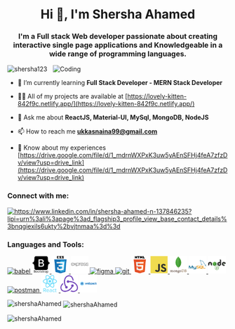 <h1 align="center">Hi 👋, I'm Shersha Ahamed</h1>
<h3 align="center">I'm a Full stack Web developer passionate about creating interactive single page applications and Knowledgeable in a wide range of programming languages.</h3>
<img align="right" alt="Coding" width="400" src="https://encrypted-tbn0.gstatic.com/images?q=tbn:ANd9GcRRCgqE_hUBnFrHvPhkEG3EtBFHtsk3VNskRA&usqp=CAU">

<p align="left"> <img src="https://komarev.com/ghpvc/?username=shersha123&label=Profile%20views&color=0e75b6&style=flat" alt="shersha123" /> </p>

- 🌱 I’m currently learning **Full Stack Developer - MERN Stack Developer**

- 👨‍💻 All of my projects are available at [https://lovely-kitten-842f9c.netlify.app/](https://lovely-kitten-842f9c.netlify.app/)

- 💬 Ask me about **ReactJS, Material-UI, MySql, MongoDB, NodeJS**

- 📫 How to reach me **ukkasnaina99@gmail.com**

- 📄 Know about my experiences [https://drive.google.com/file/d/1_mdrnWXPxK3uw5yAEnSFHj4feA7zfzDv/view?usp=drive_link](https://drive.google.com/file/d/1_mdrnWXPxK3uw5yAEnSFHj4feA7zfzDv/view?usp=drive_link)

<h3 align="left">Connect with me:</h3>
<p align="left">
<a href="https://linkedin.com/in/https://www.linkedin.com/in/shersha-ahamed-n-137846235?lipi=urn%3ali%3apage%3ad_flagship3_profile_view_base_contact_details%3bnqgiexils6ukty%2bvjtnmaa%3d%3d" target="blank"><img align="center" src="https://raw.githubusercontent.com/rahuldkjain/github-profile-readme-generator/master/src/images/icons/Social/linked-in-alt.svg" alt="https://www.linkedin.com/in/shersha-ahamed-n-137846235?lipi=urn%3ali%3apage%3ad_flagship3_profile_view_base_contact_details%3bnqgiexils6ukty%2bvjtnmaa%3d%3d" height="30" width="40" /></a>
</p>

<h3 align="left">Languages and Tools:</h3>
<p align="left"> <a href="https://babeljs.io/" target="_blank" rel="noreferrer"> <img src="https://www.vectorlogo.zone/logos/babeljs/babeljs-icon.svg" alt="babel" width="40" height="40"/> </a> <a href="https://getbootstrap.com" target="_blank" rel="noreferrer"> <img src="https://raw.githubusercontent.com/devicons/devicon/master/icons/bootstrap/bootstrap-plain-wordmark.svg" alt="bootstrap" width="40" height="40"/> </a> <a href="https://www.w3schools.com/css/" target="_blank" rel="noreferrer"> <img src="https://raw.githubusercontent.com/devicons/devicon/master/icons/css3/css3-original-wordmark.svg" alt="css3" width="40" height="40"/> </a> <a href="https://expressjs.com" target="_blank" rel="noreferrer"> <img src="https://raw.githubusercontent.com/devicons/devicon/master/icons/express/express-original-wordmark.svg" alt="express" width="40" height="40"/> </a> <a href="https://www.figma.com/" target="_blank" rel="noreferrer"> <img src="https://www.vectorlogo.zone/logos/figma/figma-icon.svg" alt="figma" width="40" height="40"/> </a> <a href="https://git-scm.com/" target="_blank" rel="noreferrer"> <img src="https://www.vectorlogo.zone/logos/git-scm/git-scm-icon.svg" alt="git" width="40" height="40"/> </a> <a href="https://www.w3.org/html/" target="_blank" rel="noreferrer"> <img src="https://raw.githubusercontent.com/devicons/devicon/master/icons/html5/html5-original-wordmark.svg" alt="html5" width="40" height="40"/> </a> <a href="https://developer.mozilla.org/en-US/docs/Web/JavaScript" target="_blank" rel="noreferrer"> <img src="https://raw.githubusercontent.com/devicons/devicon/master/icons/javascript/javascript-original.svg" alt="javascript" width="40" height="40"/> </a> <a href="https://www.mongodb.com/" target="_blank" rel="noreferrer"> <img src="https://raw.githubusercontent.com/devicons/devicon/master/icons/mongodb/mongodb-original-wordmark.svg" alt="mongodb" width="40" height="40"/> </a> <a href="https://www.mysql.com/" target="_blank" rel="noreferrer"> <img src="https://raw.githubusercontent.com/devicons/devicon/master/icons/mysql/mysql-original-wordmark.svg" alt="mysql" width="40" height="40"/> </a> <a href="https://nodejs.org" target="_blank" rel="noreferrer"> <img src="https://raw.githubusercontent.com/devicons/devicon/master/icons/nodejs/nodejs-original-wordmark.svg" alt="nodejs" width="40" height="40"/> </a> <a href="https://postman.com" target="_blank" rel="noreferrer"> <img src="https://www.vectorlogo.zone/logos/getpostman/getpostman-icon.svg" alt="postman" width="40" height="40"/> </a> <a href="https://reactjs.org/" target="_blank" rel="noreferrer"> <img src="https://raw.githubusercontent.com/devicons/devicon/master/icons/react/react-original-wordmark.svg" alt="react" width="40" height="40"/> </a> <a href="https://redux.js.org" target="_blank" rel="noreferrer"> <img src="https://raw.githubusercontent.com/devicons/devicon/master/icons/redux/redux-original.svg" alt="redux" width="40" height="40"/> </a> <a href="https://webpack.js.org" target="_blank" rel="noreferrer"> <img src="https://raw.githubusercontent.com/devicons/devicon/d00d0969292a6569d45b06d3f350f463a0107b0d/icons/webpack/webpack-original-wordmark.svg" alt="webpack" width="40" height="40"/> </a> </p>

<p><img align="left" src="https://github-readme-stats.vercel.app/api/top-langs?username=shershaAhamed&show_icons=true&locale=en&layout=compact" alt="shershaAhamed" /></p>

<p>&nbsp;<img align="center" src="https://github-readme-stats.vercel.app/api?username=shershaAhamed&show_icons=true&locale=en" alt="shershaAhamed" /></p>

<p><img align="center" src="https://github-readme-streak-stats.herokuapp.com/?user=shershaAhamed&" alt="shershaAhamed" /></p>

